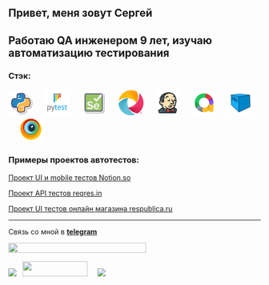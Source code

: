## Привет, меня зовут Сергей
Работаю QA инженером 9 лет, изучаю автоматизацию тестирования
---
### Стэк:
<!--<h4 align="left">Python | Pytest | Selene | Appium | Jenkins | Allure | Selenoid | Browserstack</h4>-->
<h4 align="left">
<img height="50" src="https://github.com/vinterbris/notion-project/blob/master/resources/images/Python.png"/>      &nbsp;&nbsp;&nbsp;&nbsp;&nbsp;
<img height="50" src="https://github.com/vinterbris/notion-project/blob/master/resources/images/Pytest.svg"/>      &nbsp;&nbsp;&nbsp;&nbsp;&nbsp;
<img height="50" src="https://github.com/vinterbris/notion-project/blob/master/resources/images/Selene.png"/>      &nbsp;&nbsp;&nbsp;&nbsp;&nbsp;
<img height="50" src="https://github.com/vinterbris/notion-project/blob/master/resources/images/appium.png"/>      &nbsp;&nbsp;&nbsp;&nbsp;&nbsp;
<img height="50" src="https://github.com/vinterbris/notion-project/blob/master/resources/images/jenkins.png"/>     &nbsp;&nbsp;&nbsp;&nbsp;&nbsp;
<img height="50" src="https://github.com/vinterbris/notion-project/blob/master/resources/images/allure.png"/>      &nbsp;&nbsp;&nbsp;&nbsp;&nbsp;
<img height="50" src="https://github.com/vinterbris/notion-project/blob/master/resources/images/Selenoid.svg"/>    &nbsp;&nbsp;&nbsp;&nbsp;&nbsp;
<img height="50" src="https://github.com/vinterbris/notion-project/blob/master/resources/images/browserstack.png"/>    &nbsp;&nbsp;&nbsp;&nbsp;&nbsp;
</h4>

### Примеры проектов автотестов:
[Проект UI и mobile тестов Notion.so](https://github.com/vinterbris/notion-project)

[Проект API тестов reqres.in](https://github.com/vinterbris/reqres-project)

[Проект UI тестов онлайн магазина respublica.ru](https://github.com/vinterbris/respublica-project)

<!--
[Домашние задания для CS50 Python 2023](https://github.com/me50/vinterbris)

[Домашние задания для CS50 2017](https://github.com/vinterbris/Dessumiis)
-->

---
Связь со мной в [**telegram**](https://t.me/vbr_s)

<img width="275" height="20" src="https://www.codewars.com/users/vinterbris/badges/small"/>

<img height="30" src="https://github.com/vinterbris/vinterbris/assets/21102027/88679b6e-746d-455e-b07c-5fa3f26fce9b"/> &nbsp;
<img height="30" width="130" src="https://upload.wikimedia.org/wikipedia/commons/thumb/0/09/ThinkPad_Logo.svg/512px-ThinkPad_Logo.svg.png"/> &nbsp; &nbsp; 
<img height="30" src="https://github.com/vinterbris/vinterbris/assets/21102027/8e5258ef-b5f1-4e56-9cea-aba1f20a1983"/> &nbsp; 











<!--
**vinterbris/vinterbris** is a ✨ _special_ ✨ repository because its `README.md` (this file) appears on your GitHub profile.

Here are some ideas to get you started:

- 🔭 I’m currently working on ...
- 🌱 I’m currently learning ...
- 👯 I’m looking to collaborate on ...
- 🤔 I’m looking for help with ...
- 💬 Ask me about ...
- 📫 How to reach me: ...
- 😄 Pronouns: ...
- ⚡ Fun fact: ...
-->
